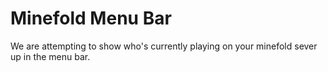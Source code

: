 # Minefold Menu Bar

We are attempting to show who's currently playing on your minefold sever up in the menu bar.
